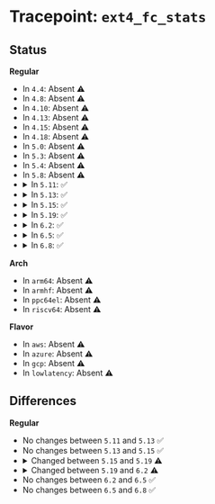 # Tracepoint: <code>ext4_fc_stats</code>

## Status
<b>Regular</b>
<ul>
<li>
In <code>4.4</code>: Absent ⚠️
</li>
<li>
In <code>4.8</code>: Absent ⚠️
</li>
<li>
In <code>4.10</code>: Absent ⚠️
</li>
<li>
In <code>4.13</code>: Absent ⚠️
</li>
<li>
In <code>4.15</code>: Absent ⚠️
</li>
<li>
In <code>4.18</code>: Absent ⚠️
</li>
<li>
In <code>5.0</code>: Absent ⚠️
</li>
<li>
In <code>5.3</code>: Absent ⚠️
</li>
<li>
In <code>5.4</code>: Absent ⚠️
</li>
<li>
In <code>5.8</code>: Absent ⚠️
</li>
<li>
<details>
<summary>In <code>5.11</code>: ✅</summary>

Event:

```c
struct trace_event_raw_ext4_fc_stats {
    struct trace_entry ent;
    dev_t dev;
    struct ext4_sb_info *sbi;
    int count;
    char __data[0];
};
```
Function:

```c
void trace_event_raw_event_ext4_fc_stats(void *__data, struct super_block *sb);
```
</details>
</li>
<li>
<details>
<summary>In <code>5.13</code>: ✅</summary>

Event:

```c
struct trace_event_raw_ext4_fc_stats {
    struct trace_entry ent;
    dev_t dev;
    struct ext4_sb_info *sbi;
    int count;
    char __data[0];
};
```
Function:

```c
void trace_event_raw_event_ext4_fc_stats(void *__data, struct super_block *sb);
```
</details>
</li>
<li>
<details>
<summary>In <code>5.15</code>: ✅</summary>

Event:

```c
struct trace_event_raw_ext4_fc_stats {
    struct trace_entry ent;
    dev_t dev;
    struct ext4_sb_info *sbi;
    int count;
    char __data[0];
};
```
Function:

```c
void trace_event_raw_event_ext4_fc_stats(void *__data, struct super_block *sb);
```
</details>
</li>
<li>
<details>
<summary>In <code>5.19</code>: ✅</summary>

Event:

```c
struct trace_event_raw_ext4_fc_stats {
    struct trace_entry ent;
    dev_t dev;
    unsigned int fc_ineligible_rc[9];
    long unsigned int fc_commits;
    long unsigned int fc_ineligible_commits;
    long unsigned int fc_numblks;
    char __data[0];
};
```
Function:

```c
void trace_event_raw_event_ext4_fc_stats(void *__data, struct super_block *sb);
```
</details>
</li>
<li>
<details>
<summary>In <code>6.2</code>: ✅</summary>

Event:

```c
struct trace_event_raw_ext4_fc_stats {
    struct trace_entry ent;
    dev_t dev;
    unsigned int fc_ineligible_rc[10];
    long unsigned int fc_commits;
    long unsigned int fc_ineligible_commits;
    long unsigned int fc_numblks;
    char __data[0];
};
```
Function:

```c
void trace_event_raw_event_ext4_fc_stats(void *__data, struct super_block *sb);
```
</details>
</li>
<li>
<details>
<summary>In <code>6.5</code>: ✅</summary>

Event:

```c
struct trace_event_raw_ext4_fc_stats {
    struct trace_entry ent;
    dev_t dev;
    unsigned int fc_ineligible_rc[10];
    long unsigned int fc_commits;
    long unsigned int fc_ineligible_commits;
    long unsigned int fc_numblks;
    char __data[0];
};
```
Function:

```c
void trace_event_raw_event_ext4_fc_stats(void *__data, struct super_block *sb);
```
</details>
</li>
<li>
<details>
<summary>In <code>6.8</code>: ✅</summary>

Event:

```c
struct trace_event_raw_ext4_fc_stats {
    struct trace_entry ent;
    dev_t dev;
    unsigned int fc_ineligible_rc[10];
    long unsigned int fc_commits;
    long unsigned int fc_ineligible_commits;
    long unsigned int fc_numblks;
    char __data[0];
};
```
Function:

```c
void trace_event_raw_event_ext4_fc_stats(void *__data, struct super_block *sb);
```
</details>
</li>
</ul>
<b>Arch</b>
<ul>
<li>
In <code>arm64</code>: Absent ⚠️
</li>
<li>
In <code>armhf</code>: Absent ⚠️
</li>
<li>
In <code>ppc64el</code>: Absent ⚠️
</li>
<li>
In <code>riscv64</code>: Absent ⚠️
</li>
</ul>
<b>Flavor</b>
<ul>
<li>
In <code>aws</code>: Absent ⚠️
</li>
<li>
In <code>azure</code>: Absent ⚠️
</li>
<li>
In <code>gcp</code>: Absent ⚠️
</li>
<li>
In <code>lowlatency</code>: Absent ⚠️
</li>
</ul>

## Differences
<b>Regular</b>
<ul>
<li>
No changes between <code>5.11</code> and <code>5.13</code> ✅
</li>
<li>
No changes between <code>5.13</code> and <code>5.15</code> ✅
</li>
<li>
<details>
<summary>Changed between <code>5.15</code> and <code>5.19</code> ⚠️</summary>
<ul>
<li>
<b>Event changed. </b>
</li>
<li>
<b>Field added. </b>
<code>unsigned int fc_ineligible_rc[9]</code>
</li>
<li>
<b>Field added. </b>
<code>long unsigned int fc_commits</code>
</li>
<li>
<b>Field added. </b>
<code>long unsigned int fc_ineligible_commits</code>
</li>
<li>
<b>Field added. </b>
<code>long unsigned int fc_numblks</code>
</li>
<li>
<b>Field removed. </b>
<code>struct ext4_sb_info *sbi</code>
</li>
<li>
<b>Field removed. </b>
<code>int count</code>
</li>
</ul>
</details>
</li>
<li>
<details>
<summary>Changed between <code>5.19</code> and <code>6.2</code> ⚠️</summary>
<ul>
<li>
<b>Event changed. </b>
</li>
<li>
<b>Field type changed. </b>
<code>unsigned int fc_ineligible_rc[9]</code> ➡️ <code>unsigned int fc_ineligible_rc[10]</code>
</li>
</ul>
</details>
</li>
<li>
No changes between <code>6.2</code> and <code>6.5</code> ✅
</li>
<li>
No changes between <code>6.5</code> and <code>6.8</code> ✅
</li>
</ul>
